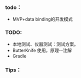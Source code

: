 ### todo：
* MVP+data binding的开发模式



### TODO:
* 本地测试、仪器测试：测试方案。
* ButterKnife 使用，原理--注解
* Gradle


### Tips：